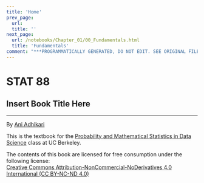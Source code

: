 ```yaml
---
title: 'Home'
prev_page:
  url: 
  title: ''
next_page:
  url: /notebooks/Chapter_01/00_Fundamentals.html
  title: 'Fundamentals'
comment: "***PROGRAMMATICALLY GENERATED, DO NOT EDIT. SEE ORIGINAL FILES IN /content***"
---
```

# STAT 88

## Insert Book Title Here
-------------------------------
By [Ani Adhikari](http://statistics.berkeley.edu/people/ani-adhikari)

This is the textbook for the [Probability and Mathematical Statistics in Data Science](https://stat88.github.io/) class at UC Berkeley.


The contents of this book are licensed for free consumption under the following license:  
[Creative Commons Attribution-NonCommercial-NoDerivatives 4.0 International (CC BY-NC-ND 4.0)](https://creativecommons.org/licenses/by-nc-nd/4.0/)

<script type="text/x-mathjax-config">
  MathJax.Hub.Config({
    tex2jax: {
      inlineMath: [['$','$']],
      processEscapes: true
    }\